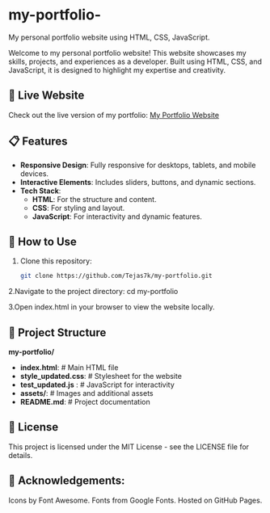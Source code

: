# my-portfolio-
My personal portfolio website using HTML, CSS, JavaScript.

Welcome to my personal portfolio website! This website showcases my skills, projects, and experiences as a developer. Built using HTML, CSS, and JavaScript, it is designed to highlight my expertise and creativity.

## 🔗 Live Website
Check out the live version of my portfolio: [My Portfolio Website](https://Tejas7k.github.io/my-portfolio/)  

## 📋 Features
- **Responsive Design**: Fully responsive for desktops, tablets, and mobile devices.
- **Interactive Elements**: Includes sliders, buttons, and dynamic sections.
- **Tech Stack**:
  - **HTML**: For the structure and content.
  - **CSS**: For styling and layout.
  - **JavaScript**: For interactivity and dynamic features.

## 🚀 How to Use
1. Clone this repository:
   ```bash
   git clone https://github.com/Tejas7k/my-portfolio.git

2.Navigate to the project directory:
   cd my-portfolio
   
3.Open index.html in your browser to view the website locally.





## 📁 Project Structure

**my-portfolio/**
- **index.html**: # Main HTML file
- **style_updated.css**:   # Stylesheet for the website
- **test_updated.js**  :   # JavaScript for interactivity
- **assets/**:             # Images and additional assets
 - **README.md**:           # Project documentation

   
## 📜 License
This project is licensed under the MIT License - see the LICENSE file for details.


## 🙌  **Acknowledgements**:
Icons by Font Awesome.
Fonts from Google Fonts.
Hosted on GitHub Pages.


